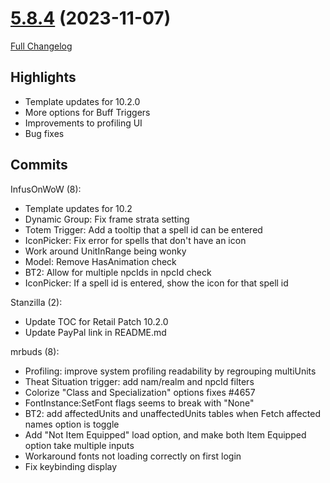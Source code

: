 # [5.8.4](https://github.com/WeakAuras/WeakAuras2/tree/5.8.4) (2023-11-07)

[Full Changelog](https://github.com/WeakAuras/WeakAuras2/compare/5.8.3...5.8.4)

## Highlights

 - Template updates for 10.2.0
- More options for Buff Triggers
- Improvements to profiling UI
- Bug fixes 

## Commits

InfusOnWoW (8):

- Template updates for 10.2
- Dynamic Group: Fix frame strata setting
- Totem Trigger: Add a tooltip that a spell id can be entered
- IconPicker: Fix error for spells that don't have an icon
- Work around UnitInRange being wonky
- Model: Remove HasAnimation check
- BT2: Allow for multiple npcIds in npcId check
- IconPicker: If a spell id is entered, show the icon for that spell id

Stanzilla (2):

- Update TOC for Retail Patch 10.2.0
- Update PayPal link in README.md

mrbuds (8):

- Profiling: improve system profiling readability by regrouping multiUnits
- Theat Situation trigger: add nam/realm and npcId filters
- Colorize "Class and Specialization" options fixes #4657
- FontInstance:SetFont flags seems to break with "None"
- BT2: add affectedUnits and unaffectedUnits tables when Fetch affected names option is toggle
- Add "Not Item Equipped" load option, and make both Item Equipped option take multiple inputs
- Workaround fonts not loading correctly on first login
- Fix keybinding display


